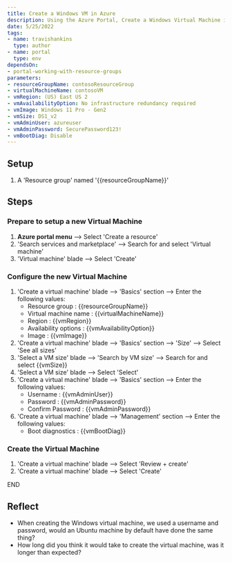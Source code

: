 ```yaml
---
title: Create a Windows VM in Azure
description: Using the Azure Portal, Create a Windows Virtual Machine in Azure
date: 5/25/2022
tags:
- name: travishankins
  type: author
- name: portal
  type: env
dependsOn:
- portal-working-with-resource-groups
parameters:
- resourceGroupName: contosoResourceGroup
- virtualMachineName: contosoVM
- vmRegion: (US) East US 2
- vmAvailabilityOption: No infrastructure redundancy required
- vmImage: Windows 11 Pro - Gen2
- vmSize: DS1_v2
- vmAdminUser: azureuser
- vmAdminPassword: SecurePassword123!
- vmBootDiag: Disable
---
```


## Setup

1. A 'Resource group' named '{{resourceGroupName}}'

## Steps

### Prepare to setup a new Virtual Machine

1. **Azure portal menu** --> Select 'Create a resource'
2. 'Search services and marketplace' --> Search for and select 'Virtual machine'
3. 'Virtual machine' blade --> Select 'Create'

### Configure the new Virtual Machine

1. 'Create a virtual machine' blade --> 'Basics' section --> Enter the following values:
   - Resource group : {{resourceGroupName}}
   - Virtual machine name : {{virtualMachineName}}
   - Region : {{vmRegion}}
   - Availability options : {{vmAvailabilityOption}}
   - Image : {{vmImage}}
2. 'Create a virtual machine' blade --> 'Basics' section --> 'Size' --> Select 'See all sizes'
3. 'Select a VM size' blade --> 'Search by VM size' --> Search for and select {{vmSize}}
4. 'Select a VM size' blade --> Select 'Select'
5. 'Create a virtual machine' blade --> 'Basics' section --> Enter the following values:
   - Username : {{vmAdminUser}}
   - Password : {{vmAdminPassword}}
   - Confirm Password : {{vmAdminPassword}}
6. 'Create a virtual machine' blade --> 'Management' section --> Enter the following values:
   - Boot diagnostics : {{vmBootDiag}}

### Create the Virtual Machine

1. 'Create a virtual machine' blade --> Select 'Review + create'
2. 'Create a virtual machine' blade --> Select 'Create'

END

## Reflect

- When creating the Windows virtual machine, we used a username and password, would an Ubuntu machine by default have done the same thing?
- How long did you think it would take to create the virtual machine, was it longer than expected?

